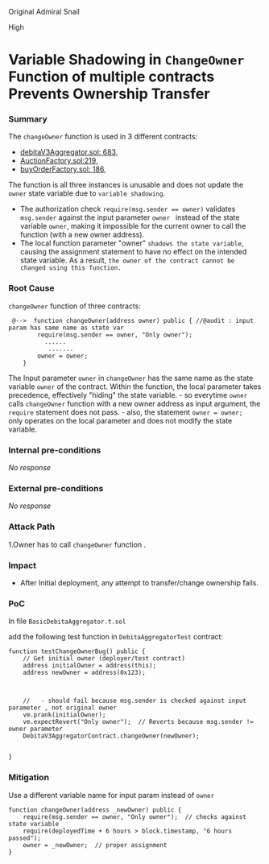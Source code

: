 Original Admiral Snail

High

# Variable Shadowing in `ChangeOwner` Function of multiple contracts Prevents Ownership Transfer

### Summary

The `changeOwner` function is used in 3 different contracts:
- [debitaV3Aggregator.sol: 683](https://github.com/sherlock-audit/2024-11-debita-finance-v3/blob/1465ba6884c4cc44f7fc28e51f792db346ab1e33/Debita-V3-Contracts/contracts/DebitaV3Aggregator.sol#L682), 
- [AuctionFactory.sol:219](https://github.com/sherlock-audit/2024-11-debita-finance-v3/blob/1465ba6884c4cc44f7fc28e51f792db346ab1e33/Debita-V3-Contracts/contracts/auctions/AuctionFactory.sol#L218), 
-  [buyOrderFactory.sol: 186](https://github.com/sherlock-audit/2024-11-debita-finance-v3/blob/main/Debita-V3-Contracts/contracts/buyOrders/buyOrderFactory.sol#L186), 


 The function is all three instances is unusable and does not update the `owner` state variable due to `variable shadowing`. 
- The authorization check `require(msg.sender == owner)`  validates `msg.sender` against the input parameter `owner ` instead of the state variable `owner`, making it impossible for the current owner to call the function (with a new owner address).
- The local function parameter "owner" `shadows the state variable`, causing the assignment statement to have no effect on the intended state variable. 
As a result, `the owner of the contract cannot be changed using this function.`

### Root Cause
 `changeOwner` function of three contracts:

```solidity
 @-->  function changeOwner(address owner) public { //@audit : input param has same name as state var
        require(msg.sender == owner, "Only owner");
          ......
           .......
        owner = owner;
    }

```
The Input parameter `owner` in `changeOwner` has the same name as the state variable `owner` of the contract. Within the function, the local parameter takes precedence, effectively "hiding" the state variable. 
        - so everytime `owner` calls `changeOwner` function with a new owner address as input argument, the `require` statement does not pass. 
        - also, the statement `owner = owner; ` only operates on the local parameter and does not modify the state variable.

### Internal pre-conditions

_No response_

### External pre-conditions

_No response_

### Attack Path

1.Owner has to  call `changeOwner` function . 

### Impact

- After Initial deployment,  any attempt to transfer/change ownership fails. 


### PoC

In file `BasicDebitaAggregator.t.sol` 

add the following test function in `DebitaAggregatorTest` contract:

```solidity
function testChangeOwnerBug() public {
    // Get initial owner (deployer/test contract)
    address initialOwner = address(this);
    address newOwner = address(0x123);

   
    
    //   - should fail because msg.sender is checked against input parameter , not original owner
    vm.prank(initialOwner);
    vm.expectRevert("Only owner");  // Reverts because msg.sender != owner parameter
    DebitaV3AggregatorContract.changeOwner(newOwner);

   
}
```

### Mitigation

Use a different variable name for input param instead of `owner` 

```solidity
function changeOwner(address _newOwner) public {
    require(msg.sender == owner, "Only owner");  // checks against state variable
    require(deployedTime + 6 hours > block.timestamp, "6 hours passed");
    owner = _newOwner;  // proper assignment
}
```